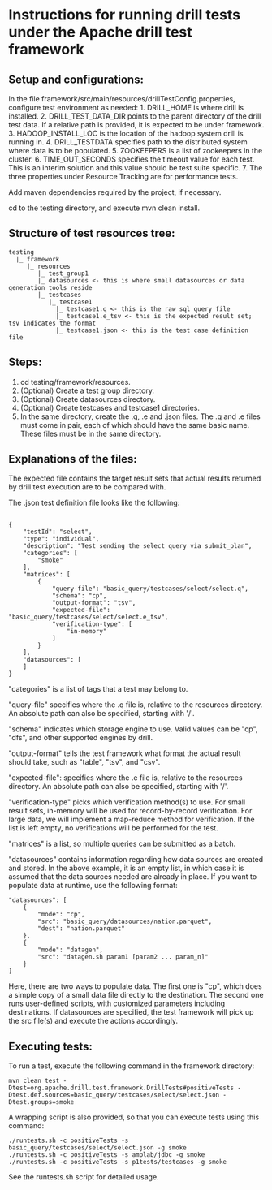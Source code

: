 # Instructions for running drill tests under the Apache drill test framework

## Setup and configurations:
In the file framework/src/main/resources/drillTestConfig.properties, configure test environment as needed:
    1. DRILL_HOME is where drill is installed.
    2. DRILL_TEST_DATA_DIR points to the parent directory of the drill test data.  If a relative path is provided, it is expected to be under framework.
    3. HADOOP_INSTALL_LOC is the location of the hadoop system drill is running in.
    4. DRILL_TESTDATA specifies path to the distributed system where data is to be populated.
    5. ZOOKEEPERS is a list of zookeepers in the cluster.
    6. TIME_OUT_SECONDS specifies the timeout value for each test.  This is an interim solution and this value should be test suite specific.
    7. The three properties under Resource Tracking are for performance tests.

Add maven dependencies required by the project, if necessary.

cd to the testing directory, and execute mvn clean install.

## Structure of test resources tree:

    testing
      |_ framework
         |_ resources
            |_ test_group1
            |_ datasources <- this is where small datasources or data generation tools reside
            |_ testcases
               |_ testcase1
                 |_ testcase1.q <- this is the raw sql query file
                 |_ testcase1.e_tsv <- this is the expected result set; tsv indicates the format
                 |_ testcase1.json <- this is the test case definition file

## Steps:

1. cd testing/framework/resources.
2. (Optional) Create a test group directory.
3. (Optional) Create datasources directory.
4. (Optional) Create testcases and testcase1 directories.
5. In the same directory, create the .q, .e and .json files.  The .q and .e files must come in pair, each of which should have the same basic name.  These files must be in the same directory.


## Explanations of the files:

The expected file contains the target result sets that actual results returned by drill test execution are to be compared with.

The .json test definition file looks like the following:

<pre><code>
{
    "testId": "select",
    "type": "individual",
    "description": "Test sending the select query via submit_plan",
    "categories": [
        "smoke"
    ],
    "matrices": [
        {
            "query-file": "basic_query/testcases/select/select.q",
            "schema": "cp",
            "output-format": "tsv",
            "expected-file": "basic_query/testcases/select/select.e_tsv",
            "verification-type": [
                "in-memory"
            ]
        }
    ],
    "datasources": [
    ]
}
</code></pre>

"categories" is a list of tags that a test may belong to.

"query-file" specifies where the .q file is, relative to the resources directory.  An absolute path can also be specified, starting with '/'.

"schema" indicates which storage engine to use.  Valid values can be "cp", "dfs", and other supported engines by drill.

"output-format" tells the test framework what format the actual result should take, such as "table", "tsv", and "csv".

"expected-file": specifies where the .e file is, relative to the resources directory.  An absolute path can also be specified, starting with '/'.

"verification-type" picks which verification method(s) to use.  For small result sets, in-memory will be used for record-by-record verification.  For large data, we will implement a map-reduce method for verification.  If the list is left empty, no verifications will be performed for the test.

"matrices" is a list, so multiple queries can be submitted as a batch.

"datasources" contains information regarding how data sources are created and stored.  In the above example, it is an empty list, in which case it is assumed that the data sources needed are already in place.  If you want to populate data at runtime, use the following format:

    "datasources": [
        {
            "mode": "cp",
            "src": "basic_query/datasources/nation.parquet",
            "dest": "nation.parquet"
        },
        {
            "mode": "datagen",
            "src": "datagen.sh param1 [param2 ... param_n]"
        }
    ]

Here, there are two ways to populate data.  The first one is "cp", which does a simple copy of a small data file directly to the destination.  The second one runs user-defined scripts, with customized parameters including destinations.  If datasources are specified, the test framework will pick up the src file(s) and execute the actions accordingly.


## Executing tests:

To run a test, execute the following command in the framework directory:

    mvn clean test -Dtest=org.apache.drill.test.framework.DrillTests#positiveTests -Dtest.def.sources=basic_query/testcases/select/select.json -Dtest.groups=smoke

A wrapping script is also provided, so that you can execute tests using this command:

    ./runtests.sh -c positiveTests -s basic_query/testcases/select/select.json -g smoke
    ./runtests.sh -c positiveTests -s amplab/jdbc -g smoke
    ./runtests.sh -c positiveTests -s p1tests/testcases -g smoke

See the runtests.sh script for detailed usage.